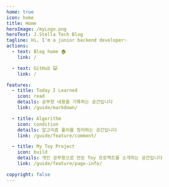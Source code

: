 ```yaml
---
home: true
icon: home
title: Home
heroImage: /myLogo.png
heroText: J.Stella Tech Blog
tagline: Hi, I'm a junior backend developer✨
actions:
  - text: Blog home 🏠
    link: /

  - text: GitHub 😺
    link: /

features:
  - title: Today I Learned
    icon: read
    details: 공부한 내용을 기록하는 공간입니다
    link: /guide/markdown/

  - title: Algorithm
    icon: condition
    details: 알고리즘 풀이를 정리하는 공간입니다
    link: /guide/feature/comment/

  - title: My Toy Project
    icon: build
    details: 개인 공부용으로 만든 Toy 프로젝트를 소개하는 공간입니다
    link: /guide/feature/page-info/

copyright: false
---
```


